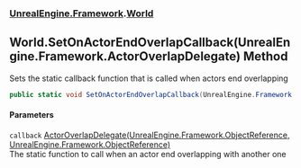 ### [UnrealEngine.Framework](./UnrealEngine-Framework.md 'UnrealEngine.Framework').[World](./World.md 'UnrealEngine.Framework.World')
## World.SetOnActorEndOverlapCallback(UnrealEngine.Framework.ActorOverlapDelegate) Method
Sets the static callback function that is called when actors end overlapping  
```csharp
public static void SetOnActorEndOverlapCallback(UnrealEngine.Framework.ActorOverlapDelegate callback);
```
#### Parameters
<a name='UnrealEngine-Framework-World-SetOnActorEndOverlapCallback(UnrealEngine-Framework-ActorOverlapDelegate)-callback'></a>
`callback` [ActorOverlapDelegate(UnrealEngine.Framework.ObjectReference, UnrealEngine.Framework.ObjectReference)](./ActorOverlapDelegate(ObjectReference_ObjectReference).md 'UnrealEngine.Framework.ActorOverlapDelegate(UnrealEngine.Framework.ObjectReference, UnrealEngine.Framework.ObjectReference)')  
The static function to call when an actor end overlapping with another one  
  
